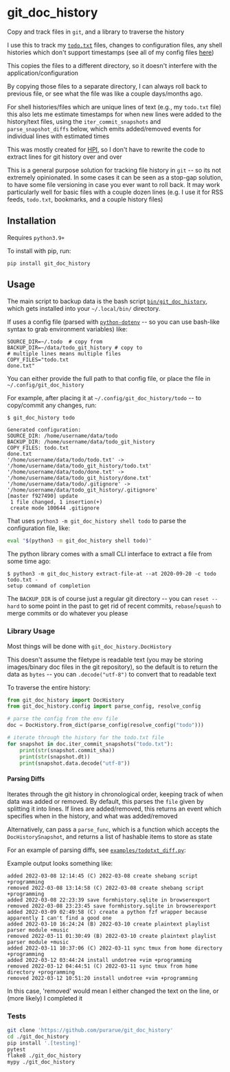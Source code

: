 # git_doc_history

Copy and track files in `git`, and a library to traverse the history

I use this to track my [`todo.txt`](https://github.com/todotxt/todo.txt-cli) files, changes to configuration files, any shell histories which don't support timestamps (see all of my config files [here](https://github.com/purarue/dotfiles/tree/master/.config/git_doc_history))

This copies the files to a different directory, so it doesn't interfere with the application/configuration

By copying those files to a separate directory, I can always roll back to previous file, or see what the file was like a couple days/months ago.

For shell histories/files which are unique lines of text (e.g., my `todo.txt` file) this also lets me estimate timestamps for when new lines were added to the history/text files, using the `iter_commit_snapshots` and `parse_snapshot_diffs` below, which emits added/removed events for individual lines with estimated times

This was mostly created for [HPI](https://github.com/purarue/HPI), so I don't have to rewrite the code to extract lines for git history over and over

This is a general purpose solution for tracking file history in `git` -- so its not extremely opinionated. In some cases it can be seen as a stop-gap solution, to have some file versioning in case you ever want to roll back. It may work particularly well for basic files with a couple dozen lines (e.g. I use it for RSS feeds, `todo.txt`, bookmarks, and a couple history files)

## Installation

Requires `python3.9+`

To install with pip, run:

```
pip install git_doc_history
```

## Usage

The main script to backup data is the bash script [`bin/git_doc_history`](bin/git_doc_history), which gets installed into your `~/.local/bin/` directory.

If uses a config file (parsed with [`python-dotenv`](https://github.com/theskumar/python-dotenv) -- so you can use bash-like syntax to grab environment variables) like:

```
SOURCE_DIR=~/.todo  # copy from
BACKUP_DIR=~/data/todo_git_history # copy to
# multiple lines means multiple files
COPY_FILES="todo.txt
done.txt"
```

You can either provide the full path to that config file, or place the file in `~/.config/git_doc_history`

For example, after placing it at `~/.config/git_doc_history/todo` -- to copy/commit any changes, run:

```bash
$ git_doc_history todo
```

```
Generated configuration:
SOURCE_DIR: /home/username/data/todo
BACKUP_DIR: /home/username/data/todo_git_history
COPY_FILES: todo.txt
done.txt
'/home/username/data/todo/todo.txt' -> '/home/username/data/todo_git_history/todo.txt'
'/home/username/data/todo/done.txt' -> '/home/username/data/todo_git_history/done.txt'
'/home/username/data/todo/.gitignore' -> '/home/username/data/todo_git_history/.gitignore'
[master f927490] update
 1 file changed, 1 insertion(+)
 create mode 100644 .gitignore
```

That uses `python3 -m git_doc_history shell todo` to parse the configuration file, like:

```bash
eval "$(python3 -m git_doc_history shell todo)"
```

The python library comes with a small CLI interface to extract a file from some time ago:

```
$ python3 -m git_doc_history extract-file-at --at 2020-09-20 -c todo todo.txt -
setup command of completion
```

The `BACKUP_DIR` is of course just a regular git directory -- you can `reset --hard` to some point in the past to get rid of recent commits, `rebase`/`squash` to merge commits or do whatever you please

### Library Usage

Most things will be done with `git_doc_history.DocHistory`

This doesn't assume the filetype is readable text (you may be storing images/binary doc files in the git repository), so the default is to return the data as `bytes` -- you can `.decode("utf-8")` to convert that to readable text

To traverse the entire history:

```python
from git_doc_history import DocHistory
from git_doc_history.config import parse_config, resolve_config

# parse the config from the env file
doc = DocHistory.from_dict(parse_config(resolve_config("todo")))

# iterate through the history for the todo.txt file
for snapshot in doc.iter_commit_snapshots("todo.txt"):
    print(str(snapshot.commit_sha))
    print(str(snapshot.dt))
    print(snapshot.data.decode("utf-8"))
```

#### Parsing Diffs

Iterates through the git history in chronological order, keeping track
of when data was added or removed. By default, this parses the `file`
given by splitting it into lines. If lines are added/removed, this returns an
event which specifies when in the history, and what was added/removed

Alternatively, can pass a `parse_func`, which is a function which
accepts the `DocHistorySnapshot`, and returns a list of hashable items
to store as state

For an example of parsing diffs, see [`examples/todotxt_diff.py`](examples/todotxt_diff.py):

Example output looks something like:

```
added 2022-03-08 12:14:45 (C) 2022-03-08 create shebang script +programming
removed 2022-03-08 13:14:58 (C) 2022-03-08 create shebang script +programming
added 2022-03-08 22:23:39 save formhistory.sqlite in browserexport
removed 2022-03-08 23:23:45 save formhistory.sqlite in browserexport
added 2022-03-09 02:49:58 (C) create a python fzf wrapper because apparently I can't find a good one
added 2022-03-10 16:24:24 (B) 2022-03-10 create plaintext playlist parser module +music
removed 2022-03-11 01:30:49 (B) 2022-03-10 create plaintext playlist parser module +music
added 2022-03-11 10:37:06 (C) 2022-03-11 sync tmux from home directory +programming
added 2022-03-12 03:44:24 install undotree +vim +programming
removed 2022-03-12 04:44:51 (C) 2022-03-11 sync tmux from home directory +programming
removed 2022-03-12 10:51:20 install undotree +vim +programming
```

In this case, 'removed' would mean I either changed the text on the line, or (more likely) I completed it

### Tests

```bash
git clone 'https://github.com/purarue/git_doc_history'
cd ./git_doc_history
pip install '.[testing]'
pytest
flake8 ./git_doc_history
mypy ./git_doc_history
```
